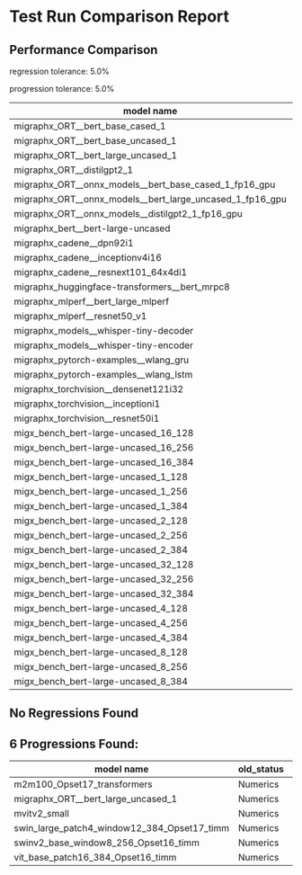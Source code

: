 # Test Run Comparison Report

## Performance Comparison

regression tolerance: 5.0%

progression tolerance: 5.0%

|model name|exit_status|analysis|old_time_ms|new_time_ms|change_ms|percent_change|
|---|---|---|---|---|---|---|
|migraphx_ORT__bert_base_cased_1|PASS|within tol|120.7249|121.5922|0.8673|0.72%|
|migraphx_ORT__bert_base_uncased_1|PASS|within tol|123.0983|123.2129|0.1146|0.09%|
|migraphx_ORT__bert_large_uncased_1|PASS|within tol|537.4153|546.8652|9.4499|1.76%|
|migraphx_ORT__distilgpt2_1|PASS|within tol|68.889|69.8636|0.9746|1.41%|
|migraphx_ORT__onnx_models__bert_base_cased_1_fp16_gpu|Numerics|within tol|66.6527|66.3782|-0.2745|-0.41%|
|migraphx_ORT__onnx_models__bert_large_uncased_1_fp16_gpu|Numerics|within tol|340.2515|340.7962|0.5447|0.16%|
|migraphx_ORT__onnx_models__distilgpt2_1_fp16_gpu|Numerics|within tol|35.5418|34.2834|-1.2584|-3.54%|
|migraphx_bert__bert-large-uncased|PASS|within tol|19.4062|19.5795|0.1733|0.89%|
|migraphx_cadene__dpn92i1|Numerics|progression|3.9142|3.7098|-0.2043|-5.22%|
|migraphx_cadene__inceptionv4i16|Numerics|within tol|19.2169|19.6129|0.396|2.06%|
|migraphx_cadene__resnext101_64x4di1|Numerics|within tol|4.3946|4.3847|-0.0099|-0.22%|
|migraphx_huggingface-transformers__bert_mrpc8|PASS|within tol|6.9448|7.0116|0.0669|0.96%|
|migraphx_mlperf__bert_large_mlperf|PASS|within tol|25.2815|25.461|0.1795|0.71%|
|migraphx_mlperf__resnet50_v1|Numerics|within tol|13.9874|13.9458|-0.0416|-0.3%|
|migraphx_models__whisper-tiny-decoder|PASS|within tol|41.855|41.674|-0.1811|-0.43%|
|migraphx_models__whisper-tiny-encoder|Numerics|within tol|102.9942|102.9514|-0.0428|-0.04%|
|migraphx_pytorch-examples__wlang_gru|PASS|within tol|18.0429|18.3356|0.2927|1.62%|
|migraphx_pytorch-examples__wlang_lstm|PASS|progression|9.3249|8.6976|-0.6273|-6.73%|
|migraphx_torchvision__densenet121i32|Numerics|within tol|12.8179|12.8614|0.0435|0.34%|
|migraphx_torchvision__inceptioni1|Numerics|within tol|3.2776|3.252|-0.0256|-0.78%|
|migraphx_torchvision__resnet50i1|Numerics|progression|2.395|2.2534|-0.1416|-5.91%|
|migx_bench_bert-large-uncased_16_128|PASS|within tol|27.4792|27.519|0.0398|0.14%|
|migx_bench_bert-large-uncased_16_256|PASS|within tol|39.048|39.0608|0.0128|0.03%|
|migx_bench_bert-large-uncased_16_384|Numerics|within tol|56.5757|56.497|-0.0787|-0.14%|
|migx_bench_bert-large-uncased_1_128|PASS|within tol|12.3617|12.4145|0.0527|0.43%|
|migx_bench_bert-large-uncased_1_256|PASS|within tol|12.6047|12.5191|-0.0855|-0.68%|
|migx_bench_bert-large-uncased_1_384|PASS|within tol|19.3177|19.4015|0.0838|0.43%|
|migx_bench_bert-large-uncased_2_128|PASS|within tol|12.7843|12.6853|-0.099|-0.77%|
|migx_bench_bert-large-uncased_2_256|PASS|within tol|19.4784|19.6421|0.1637|0.84%|
|migx_bench_bert-large-uncased_2_384|PASS|within tol|20.2581|20.3591|0.101|0.5%|
|migx_bench_bert-large-uncased_32_128|PASS|within tol|38.0279|37.8678|-0.1601|-0.42%|
|migx_bench_bert-large-uncased_32_256|PASS|within tol|71.8776|71.9349|0.0573|0.08%|
|migx_bench_bert-large-uncased_32_384|Numerics|within tol|111.7073|110.7229|-0.9844|-0.88%|
|migx_bench_bert-large-uncased_4_128|PASS|within tol|19.5925|19.5406|-0.052|-0.27%|
|migx_bench_bert-large-uncased_4_256|PASS|within tol|20.8888|21.1842|0.2955|1.41%|
|migx_bench_bert-large-uncased_4_384|PASS|within tol|24.3277|24.3886|0.0609|0.25%|
|migx_bench_bert-large-uncased_8_128|PASS|within tol|21.0421|21.0901|0.048|0.23%|
|migx_bench_bert-large-uncased_8_256|PASS|within tol|28.0093|28.1743|0.165|0.59%|
|migx_bench_bert-large-uncased_8_384|PASS|within tol|34.6874|34.711|0.0236|0.07%|

## No Regressions Found

## 6 Progressions Found:

|model name|old_status|new_status|
|---|---|---|
|m2m100_Opset17_transformers|Numerics|PASS|
|migraphx_ORT__bert_large_uncased_1|Numerics|PASS|
|mvitv2_small|Numerics|PASS|
|swin_large_patch4_window12_384_Opset17_timm|Numerics|PASS|
|swinv2_base_window8_256_Opset16_timm|Numerics|PASS|
|vit_base_patch16_384_Opset16_timm|Numerics|PASS|

